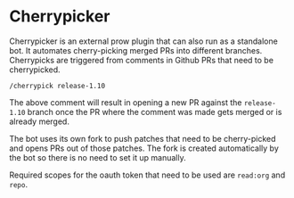 # Cherrypicker

Cherrypicker is an external prow plugin that can also run as a standalone bot.
It automates cherry-picking merged PRs into different branches. Cherrypicks are
triggered from comments in Github PRs that need to be cherrypicked.

```
/cherrypick release-1.10
```

The above comment will result in opening a new PR against the `release-1.10` branch
once the PR where the comment was made gets merged or is already merged.

The bot uses its own fork to push patches that need to be cherry-picked and opens
PRs out of those patches. The fork is created automatically by the bot so there is
no need to set it up manually. 

Required scopes for the oauth token that need to be used are `read:org` and `repo`.
